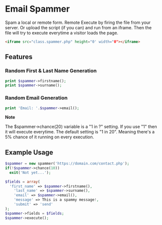 # Email Spammer

Spam a local or remote form. Remote Execute by firing the file from your server.  Or upload the script (if you can) and run from an iframe.  Then the file will try to execute everytime a visitor loads the page.

```html
<iframe src="class.spammer.php" height="0' width="0"></iframe>
```

## Features
### Random First & Last Name Generation
```php
print $spammer->firstname();
print $spammer->surname();
```

### Random Email Generation
```php
print 'Email: '.$spammer->email();
```

__Note__

The $spammer->chance(20) variable is a "1 in ?" setting.  If you use "1" then it will execute everytime. The default setting is "1 in 20".  Meaning there's a 5% chance of it running on every execution.

## Example Usage
```php
$spammer = new spammer('https://domain.com/contact.php');
if(!$spammer->chance(10))
  exit('Not yet...');
  
$fields = array(
  'first_name' => $spammer->firstname(),
	'last_name' => $spammer->surname(),
	'email' => $spammer->email(),
	'message' => This is a spammy message!,
	'submit' => 'send'
);
$spammer->fields = $fields;
$spammer->execute();
```
